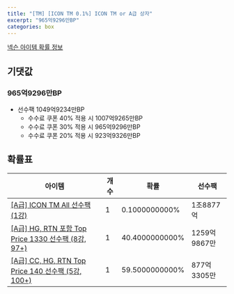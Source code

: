 ```yaml
---
title: "[TM] [ICON TM 0.1%] ICON TM or A급 상자"
excerpt: "965억9296만BP"
categories: box
---
```

[넥슨 아이템 확률 정보](http://iteminfo.nexon.com/probability/fo4?sn=7369)

## 기댓값
### 965억9296만BP
- 선수팩 1049억9234만BP
  - 수수료 쿠폰 40% 적용 시 1007억9265만BP
  - 수수료 쿠폰 30% 적용 시 965억9296만BP
  - 수수료 쿠폰 20% 적용 시 923억9326만BP


## 확률표

|아이템|개수|확률|선수팩|
|---|---|---|---|
|[[A급] ICON TM All 선수팩 (1강)](/player/7357)|1|0.1000000000%|1조8877억|
|[[A급] HG, RTN 포함 Top Price 1330 선수팩 (8강, 97+)](/player/7325)|1|40.4000000000%|1259억9867만|
|[[A급] CC, HG, RTN Top Price 140 선수팩 (5강, 100+)](/player/7324)|1|59.5000000000%|877억3305만|
